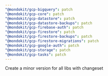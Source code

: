 ```yaml
---
"@mondokit/gcp-bigquery": patch
"@mondokit/gcp-core": patch
"@mondokit/gcp-datastore": patch
"@mondokit/gcp-datastore-backups": patch
"@mondokit/gcp-firebase-auth": patch
"@mondokit/gcp-firestore": patch
"@mondokit/gcp-firestore-backups": patch
"@mondokit/gcp-firestore-migrations": patch
"@mondokit/gcp-google-auth": patch
"@mondokit/gcp-storage": patch
"@mondokit/gcp-tasks": patch
---
```


Create a minor version for all libs with changeset
